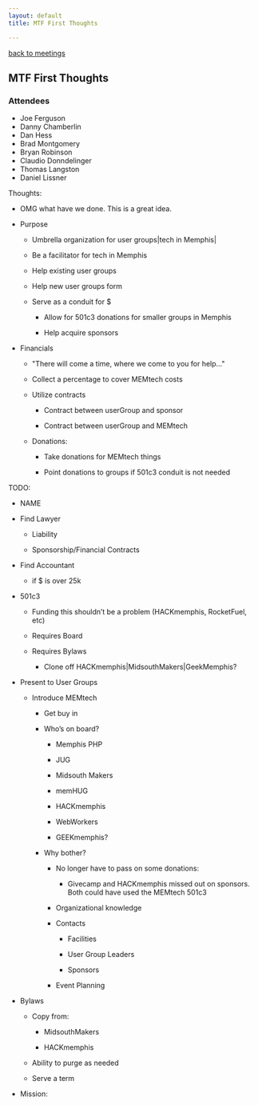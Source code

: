 ```yaml
---
layout: default
title: MTF First Thoughts

---
```

[back to meetings](/meetings)

## MTF First Thoughts

### Attendees

* Joe Ferguson
* Danny Chamberlin
* Dan Hess
* Brad Montgomery
* Bryan Robinson
* Claudio Donndelinger
* Thomas Langston
* Daniel Lissner

Thoughts:

* OMG what have we done. This is a great idea.

* Purpose

    * Umbrella organization for user groups|tech in Memphis|

    * Be a facilitator for tech in Memphis

    * Help existing user groups

    * Help new user groups form

    * Serve as a conduit for $

        * Allow for 501c3 donations for smaller groups in Memphis

        * Help acquire sponsors

* Financials

    * "There will come a time, where we come to you for help…"

    * Collect a percentage to cover MEMtech costs

    * Utilize contracts

        * Contract between userGroup and sponsor

        * Contract between userGroup and MEMtech

    * Donations:

        * Take donations for MEMtech things

        * Point donations to groups if 501c3 conduit is not needed

TODO:

* NAME

* Find Lawyer

    * Liability

    * Sponsorship/Financial Contracts

* Find Accountant

    * if $ is over 25k

* 501c3

    * Funding this shouldn’t be a problem (HACKmemphis, RocketFuel, etc)

    * Requires Board

    * Requires Bylaws

        * Clone off HACKmemphis|MidsouthMakers|GeekMemphis?

* Present to User Groups

    * Introduce MEMtech

        * Get buy in

        * Who’s on board?

            * Memphis PHP

            * JUG

            * Midsouth Makers

            * memHUG

            * HACKmemphis

            * WebWorkers

            * GEEKmemphis?

        * Why bother?

            * No longer have to pass on some donations:

                * Givecamp and HACKmemphis missed out on sponsors. Both could have used the MEMtech 501c3

            * Organizational knowledge

            * Contacts

                * Facilities

                * User Group Leaders

                * Sponsors

            * Event Planning

* Bylaws

    * Copy from:

        * MidsouthMakers

        * HACKmemphis

    * Ability to purge as needed

    * Serve a term

* Mission: